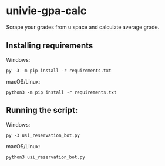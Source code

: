# univie-gpa-calc
 
Scrape your grades from u:space and calculate average grade.

## Installing requirements
Windows:
```
py -3 -m pip install -r requirements.txt
```

macOS/Linux:
```
python3 -m pip install -r requirements.txt
```

## Running the script:
Windows:
```
py -3 usi_reservation_bot.py
```

macOS/Linux:
```
python3 usi_reservation_bot.py
```
